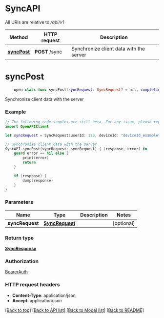 # SyncAPI

All URIs are relative to */api/v1*

Method | HTTP request | Description
------------- | ------------- | -------------
[**syncPost**](SyncAPI.md#syncpost) | **POST** /sync | Synchronize client data with the server


# **syncPost**
```swift
    open class func syncPost(syncRequest: SyncRequest? = nil, completion: @escaping (_ data: SyncResponse?, _ error: Error?) -> Void)
```

Synchronize client data with the server

### Example
```swift
// The following code samples are still beta. For any issue, please report via http://github.com/OpenAPITools/openapi-generator/issues/new
import OpenAPIClient

let syncRequest = SyncRequest(userId: 123, deviceId: "deviceId_example", lastSyncTimestamp: Date(), data: SyncRequest_data(userExercises: [SyncRequest_data_userExercises_inner(userId: 123, exerciseId: 123, repetitions: 123, formScore: 123, timeInSeconds: 123, grade: 123, completed: false, metadata: "metadata_example", deviceId: "deviceId_example", syncStatus: "syncStatus_example")], profile: SyncRequest_data_profile(displayName: "displayName_example", profilePictureUrl: "profilePictureUrl_example", location: "location_example"))) // SyncRequest |  (optional)

// Synchronize client data with the server
SyncAPI.syncPost(syncRequest: syncRequest) { (response, error) in
    guard error == nil else {
        print(error)
        return
    }

    if (response) {
        dump(response)
    }
}
```

### Parameters

Name | Type | Description  | Notes
------------- | ------------- | ------------- | -------------
 **syncRequest** | [**SyncRequest**](SyncRequest.md) |  | [optional] 

### Return type

[**SyncResponse**](SyncResponse.md)

### Authorization

[BearerAuth](../README.md#BearerAuth)

### HTTP request headers

 - **Content-Type**: application/json
 - **Accept**: application/json

[[Back to top]](#) [[Back to API list]](../README.md#documentation-for-api-endpoints) [[Back to Model list]](../README.md#documentation-for-models) [[Back to README]](../README.md)

